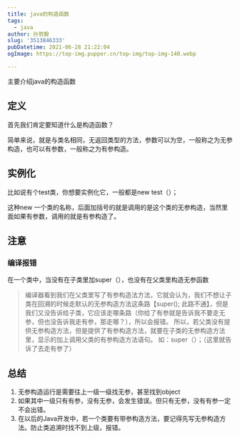 ```yaml
---
title: java的构造函数
tags:
  - java
author: 孙贺毅
slug: '3513846333'
pubDatetime: 2021-06-28 21:22:04
ogImage: https://top-img.pupper.cn/top-img/top-img-140.webp

---
```


主要介绍java的构造函数

<!-- more -->

## 定义

首先我们肯定要知道什么是构造函数？

简单来说，就是与类名相同，无返回类型的方法，参数可以为空，一般称之为无参构造，也可以有参数，一般称之为有参构造。

## 实例化

比如说有个test类，你想要实例化它，一般都是new test（）；

这种new 一个类的名称，后面加括号的就是调用的是这个类的无参构造，当然里面如果有参数，调用的就是有参构造了。

## 注意

### 编译报错

在一个类中，当没有在子类里加super（），也没有在父类里构造无参函数

> 编译器看到我们在父类里写了有参构造法方法，它就会认为，我们不想让子类在回溯的时候走默认的无参构造方法这条路【super(); 此路不通】，但是我们又没告诉给子类，它应该走哪条路（你给了有参就是告诉我不要走无参，但也没告诉我走有参，那走哪？），所以会报错。 所以，若父类没有提供无参构造方法，但是提供了有参构造方法，就要在子类的无参构造方法里，显示的加上调用父类的有参构造方法语句。 如：super（）；（这里就告诉了去走有参了）

## 总结

1. 无参构造运行是需要往上一级一级找无参，甚至找到object
2. 如果其中一级只有有参，没有无参，会发生错误。但只有无参，没有有参一定不会出错。
3. 在以后的Java开发中，若一个类要有带参构造方法，要记得先写无参构造方法。防止类追溯时找不到上级，报错。

